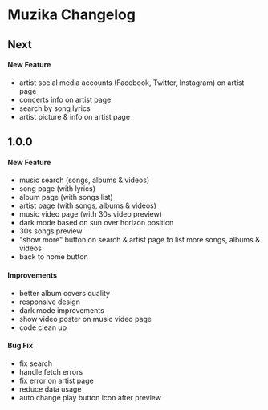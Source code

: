 # Muzika Changelog

## Next
#### New Feature
- artist social media accounts (Facebook, Twitter, Instagram) on artist page
- concerts info on artist page
- search by song lyrics
- artist picture & info on artist page

## 1.0.0
#### New Feature
- music search (songs, albums & videos)
- song page (with lyrics)
- album page (with songs list)
- artist page (with songs, albums & videos)
- music video page (with 30s video preview)
- dark mode based on sun over horizon position
- 30s songs preview
- "show more" button on search & artist page to list more songs, albums & videos
- back to home button

#### Improvements
- better album covers quality
- responsive design
- dark mode improvements
- show video poster on music video page
- code clean up

#### Bug Fix
- fix search
- handle fetch errors
- fix error on artist page
- reduce data usage
- auto change play button icon after preview
